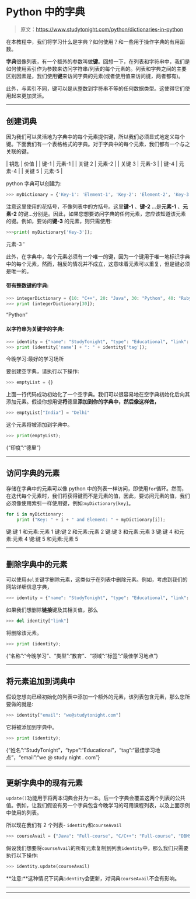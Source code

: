 # Python 中的字典

> 原文：<https://www.studytonight.com/python/dictionaries-in-python>

在本教程中，我们将学习什么是字典？如何使用？和一些用于操作字典的有用函数。

**字典**很像列表，有一个额外的参数叫做**键**。回想一下，在列表和字符串中，我们是如何使用索引作为参数来访问字符串/列表的每个元素的。列表和字典之间的主要区别因素是，我们使用**键**来访问字典的元素(或者使用值来访问键，两者都有)。

此外，与索引不同，键可以是从整数到字符串不等的任何数据类型。这使得它们使用起来更加灵活。

* * *

## 创建词典

因为我们可以灵活地为字典中的每个元素提供键，所以我们必须显式地定义每个键。下面我们有一个表格格式的字典。对于字典中的每个元素，我们都有一个与之关联的键。

| 钥匙 | 价值 |
| 键-1 | 元素-1 |
| 关键 2 | 元素-2 |
| 关键 3 | 元素-3 |
| 键-4 | 元素-4 |
| 关键 5 | 元素-5 |

python 字典可以创建为:

```py
>>> myDictionary = {'Key-1': 'Element-1', 'Key-2': 'Element-2', 'Key-3': 'Element-3', 'Key-4': 'Element-4'}
```

注意这里使用的花括号，不像列表中的方括号。这里**键-1** 、**键-2** ...是**元素-1** 、**元素-2** 的键...分别是。因此，如果您想要访问字典的任何元素，您应该知道该元素的键。例如，要访问**键-3** 的元素，则只需使用:

```py
>>>print( myDictionary['Key-3']);
```

元素-3 '

此外，在字典中，每个元素必须有一个唯一的键，因为一个键用于唯一地标识字典中的每个元素，然而，相反的情况并不成立，这意味着元素可以重复，但是键必须是唯一的。

#### 带有整数键的字典:

```py
>>> integerDictionary = {10: "C++", 20: "Java", 30: "Python", 40: "Ruby", 50: "C#", 60: "Perl"}
>>> print (integerDictionary[30]);
```

“Python”

#### 以字符串为关键字的字典:

```py
>>> identity = {"name": "StudyTonight", "type": "Educational", "link": "https://studytonight.com", "tag": "Best place to learn"}
>>> print (identity['name'] + ": " + identity['tag']);
```

今晚学习:最好的学习场所

要创建空字典，请执行以下操作:

```py
>>> emptyList = {}
```

上面一行代码成功初始化了一个空字典。我们可以很容易地在空字典初始化后向其添加元素。假设你想用键**将**德里**添加到你的字典中，然后像这样做，**

```py
>>> emptyList["India"] = "Delhi"
```

这个元素将被添加到字典中。

```py
>>> print(emptyList);
```

{“印度”:“德里”}

* * *

## 访问字典的元素

存储在字典中的元素可以像 python 中的列表一样访问，即使用`for`循环。然而，在迭代每个元素时，我们将获得键而不是元素的值，因此，要访问元素的值，我们必须像使用索引一样使用键，例如:`myDictionary[key]`。

```py
for i in myDictionary:
    print ("Key: " + i + " and Element: " + myDictionary[i]);
```

键:键 1 和元素:元素 1 键:键 2 和元素:元素 2 键:键 3 和元素:元素 3 键:键 4 和元素:元素 4 键:键 5 和元素:元素 5

* * *

## 删除字典中的元素

可以使用`del`关键字删除元素，这类似于在列表中删除元素。例如，考虑到我们的网站详细信息字典，

```py
>>> identity = {"name": "StudyTonight", "type": "Educational", "link": "http://studytonight.com", "tag": "Best place to learn"}
```

如果我们想删除**链接**键及其相关值，那么

```py
>>> del identity["link"]
```

将删除该元素。

```py
>>> print (identity);
```

{“名称”:“今晚学习”、“类型”:“教育”、“领域”:“标签”:“最佳学习地点”}

* * *

## 将元素追加到词典中

假设您想向已经初始化的列表中添加一个额外的元素，该列表包含元素，那么您所要做的就是:

```py
>>> identity["email": "we@studytonight.com"]
```

它将被添加到字典中。

```py
>>> print (identity);
```

{“姓名”:“StudyTonight”，“type”:“Educational”，“tag”:“最佳学习地点”，“email”:“we @ study night . com”}

* * *

## 更新字典中的现有元素

`update()`功能用于将两本词典合并为一本。后一个字典会覆盖这两个列表的公共值。例如，让我们假设有另一个字典包含今晚学习的可用课程列表，以及上面示例中使用的列表。

所以现在我们有 2 个列表- `identity`和`courseAvail`

```py
>>> courseAvail = {"Java": "Full-course", "C/C++": "Full-course", "DBMS": "Full-course"}
```

假设我们想要将`courseAvail`的所有元素复制到列表`identity`中，那么我们只需要执行以下操作:

```py
>>> identity.update(courseAvail)
```

**注意:**这种情况下词典`identity`会更新，对词典`courseAvail`不会有影响。

* * *

* * *